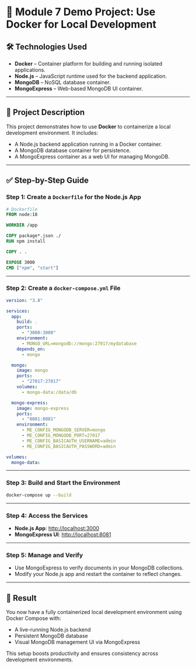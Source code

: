 # 🐳 Module 7 Demo Project: Use Docker for Local Development

## 🛠️ Technologies Used
- **Docker** – Container platform for building and running isolated applications.
- **Node.js** – JavaScript runtime used for the backend application.
- **MongoDB** – NoSQL database container.
- **MongoExpress** – Web-based MongoDB UI container.

---

## 📄 Project Description

This project demonstrates how to use **Docker** to containerize a local development environment. It includes:

- A Node.js backend application running in a Docker container.
- A MongoDB database container for persistence.
- A MongoExpress container as a web UI for managing MongoDB.

---

## ✅ Step-by-Step Guide

### Step 1: Create a `Dockerfile` for the Node.js App
```dockerfile
# Dockerfile
FROM node:18

WORKDIR /app

COPY package*.json ./
RUN npm install

COPY . .

EXPOSE 3000
CMD ["npm", "start"]
```

---

### Step 2: Create a `docker-compose.yml` File
```yaml
version: "3.8"

services:
  app:
    build: .
    ports:
      - "3000:3000"
    environment:
      - MONGO_URL=mongodb://mongo:27017/mydatabase
    depends_on:
      - mongo

  mongo:
    image: mongo
    ports:
      - "27017:27017"
    volumes:
      - mongo-data:/data/db

  mongo-express:
    image: mongo-express
    ports:
      - "8081:8081"
    environment:
      - ME_CONFIG_MONGODB_SERVER=mongo
      - ME_CONFIG_MONGODB_PORT=27017
      - ME_CONFIG_BASICAUTH_USERNAME=admin
      - ME_CONFIG_BASICAUTH_PASSWORD=admin

volumes:
  mongo-data:
```

---

### Step 3: Build and Start the Environment
```bash
docker-compose up --build
```

---

### Step 4: Access the Services

- **Node.js App**: [http://localhost:3000](http://localhost:3000)
- **MongoExpress UI**: [http://localhost:8081](http://localhost:8081)

---

### Step 5: Manage and Verify

- Use MongoExpress to verify documents in your MongoDB collections.
- Modify your Node.js app and restart the container to reflect changes.

---

## 🎯 Result

You now have a fully containerized local development environment using Docker Compose with:

- A live-running Node.js backend
- Persistent MongoDB database
- Visual MongoDB management UI via MongoExpress

This setup boosts productivity and ensures consistency across development environments.
